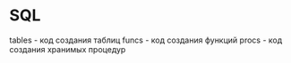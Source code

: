 # SQL

tables - код создания таблиц
funcs - код создания функций
procs - код создания хранимых процедур
